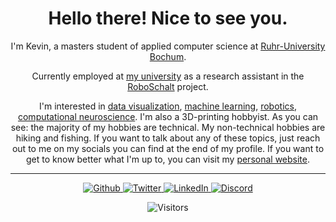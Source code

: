 <h1 align="center"> Hello there! Nice to see you. </h1>

<p align="center">
  I'm Kevin, a masters student of applied computer science at 
  <a rel="noopener noreferrer" target="_blank" href="https://www.ruhr-uni-bochum.de">
     Ruhr-University Bochum</a>.
</p>

<p align="center">
  Currently employed at 
  <a rel="noopener noreferrer" target="_blank" href="https://www.lps.ruhr-uni-bochum.de/">
    my university</a>
  as a research assistant in the <a rel="noopener noreferrer"target="_blank" href="https://www.lps.ruhr-uni-bochum.de/forschung/projekte/roboschalt"> RoboSchalt</a> project.
</p>

<p align="center">
  I'm interested in <a rel="noopener noreferrer" target="_blank" href="https://github.com/topics/data-visualization">data visualization</a>, <a rel="noopener noreferrer" target="_blank" href="https://github.com/topics/machine-learning">machine learning</a>, <a rel="noopener noreferrer" target="_blank" href="https://github.com/topics/robotics">robotics</a>, <a rel="noopener noreferrer" target="_blank" href="https://github.com/topics/computational-neuroscience">computational neuroscience</a>. I'm also a 3D-printing hobbyist. As you can see: the majority of my hobbies are technical. My non-technical hobbies are hiking and fishing. If you want to talk about any of these topics, just reach out to me on my socials you can find at the end of my profile. If you want to get to know better what I'm up to, you can visit my <a rel="noopener noreferrer" target="_blank" href="https://kevin-eschbach.de">personal website</a>.
</p>

------------
<div id="socials">
<p align="center"> 
  <a href="https://github.com/kevin-eschbach" rel="noopener noreferrer" target="_blank">
    <img alt="Github" src="https://img.shields.io/badge/GitHub-%2312100E.svg?&style=for-the-badge&logo=Github&logoColor=white"/>
  </a>
  <a href="https://twitter.com/kevin_eshy" rel="noopener noreferrer" target="_blank">
    <img alt="Twitter" src="https://img.shields.io/badge/twitter-%231DA1F2.svg?&style=for-the-badge&logo=twitter&logoColor=white"/>
  </a>
  <a href="https://www.linkedin.com/in/kevin-eschbach/" rel="noopener noreferrer" target="_blank">
    <img alt="LinkedIn" src="https://img.shields.io/badge/linkedin-%230077B5.svg?&style=for-the-badge&logo=linkedin&logoColor=white"/>
  </a>
  <!-- TODO: add discord invite but first tidy discord server -->
  <a href="https://discord.gg/DyktZjtXsR" rel="noopener noreferrer" target="_blank">
    <img alt="Discord" src="https://img.shields.io/discord/691958051665739816?color=%237289DA&label=Discord&logo=Discord&logoColor=%23FFFFFF&style=for-the-badge"/>
  </a>
</p>
<p align="center">
  <img alt="Visitors" src="https://visitor-badge.glitch.me/badge?page_id=kevin-eschbach.kevin-eschbach"/>
</p>
</div>
